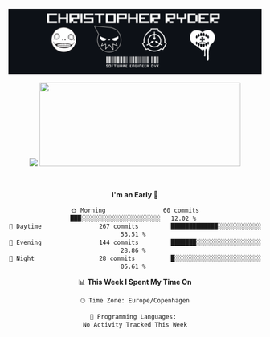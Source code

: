 
<!--
**Dikiv/Dikiv** is a ✨ _special_ ✨ repository because its `README.md` (this file) appears on your GitHub profile.

Here are some ideas to get you started:

- 🔭 I’m currently working on ...
- 🌱 I’m currently learning ...
- 👯 I’m looking to collaborate on ...
- 🤔 I’m looking for help with ...
- 💬 Ask me about ...
- 📫 How to reach me: ...
- 😄 Pronouns: ...
- ⚡ Fun fact: ...
-->
<p align="center">
  <img src="./assets/Banner1.png" alt="Banner"></a>
</p>
<p align="center">
<div style="text-align: center">
<img src="https://github-readme-stats.vercel.app/api?username=Dikiv&count_private=true&show_icons=true&theme=prussian" width="400">

<img src="https://readme-daily-quotes.vercel.app/api?theme=dark&author=Ice-T&quote=If+you+believe+that+I&#x27;m+a+cop+killer,+you+believe+David+Bowie+is+an+astronaut." width="400" height ="167">

</p>
<br />


<!--START_SECTION:waka-->
**I'm an Early 🐤** 

```text
🌞 Morning                60 commits          ███░░░░░░░░░░░░░░░░░░░░░░   12.02 % 
🌆 Daytime                267 commits         █████████████░░░░░░░░░░░░   53.51 % 
🌃 Evening                144 commits         ███████░░░░░░░░░░░░░░░░░░   28.86 % 
🌙 Night                  28 commits          █░░░░░░░░░░░░░░░░░░░░░░░░   05.61 % 
```


📊 **This Week I Spent My Time On** 

```text
🕑︎ Time Zone: Europe/Copenhagen

💬 Programming Languages: 
No Activity Tracked This Week
```


<!--END_SECTION:waka-->

</div>
